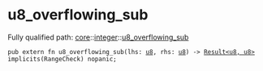 # u8_overflowing_sub

Fully qualified path: [core](./core.md)::[integer](./core-integer.md)::[u8_overflowing_sub](./core-integer-u8_overflowing_sub.md)

<pre><code class="language-cairo">pub extern fn u8_overflowing_sub(lhs: <a href="core-integer-u8.html">u8</a>, rhs: <a href="core-integer-u8.html">u8</a>) -&gt; <a href="core-result-Result.html">Result&lt;u8, u8&gt;</a> implicits(RangeCheck) nopanic;</code></pre>

